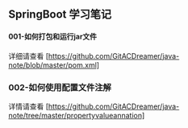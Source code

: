 ## SpringBoot 学习笔记

#### 001-如何打包和运行jar文件
详细请查看 [https://github.com/GitACDreamer/java-note/blob/master/pom.xml]
### 002-如何使用配置文件注解
详情请查看 [https://github.com/GitACDreamer/java-note/tree/master/propertyvalueannation]